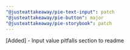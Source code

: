 ```yaml
---
"@justeattakeaway/pie-text-input": patch
"@justeattakeaway/pie-button": major
"@justeattakeaway/pie-storybook": patch
---
```


[Added] - Input value pitfalls section to readme
